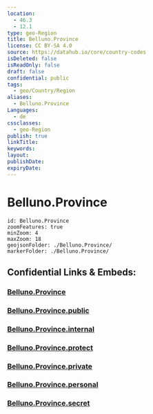 ```yaml
---
location:
  - 46.3
  - 12.1
type: geo-Region
title: Belluno.Province
license: CC BY-SA 4.0
source: https://datahub.io/core/country-codes
isDeleted: false
isReadOnly: false
draft: false
confidential: public
tags:
  - geo/Country/Region
aliases:
  - Belluno.Province
Languages:
  - de
cssclasses:
  - geo-Region
publish: true
linkTitle:
keywords:
layout:
publishDate:
expiryDate:
---
```


# Belluno.Province

```leaflet
id: Belluno.Province
zoomFeatures: true 
minZoom: 4 
maxZoom: 18
geojsonFolder: ./Belluno.Province/
markerFolder: ./Belluno.Province/
```


## Confidential Links & Embeds: 

### [Belluno.Province](/_Standards/Earth/Continent/Europe/Europe~South/Italy/regions~Italy/Veneto/Belluno.Province.md) 

### [Belluno.Province.public](/_public/Earth/Continent/Europe/Europe~South/Italy/regions~Italy/Veneto/Belluno.Province.public.md) 

### [Belluno.Province.internal](/_internal/Earth/Continent/Europe/Europe~South/Italy/regions~Italy/Veneto/Belluno.Province.internal.md) 

### [Belluno.Province.protect](/_protect/Earth/Continent/Europe/Europe~South/Italy/regions~Italy/Veneto/Belluno.Province.protect.md) 

### [Belluno.Province.private](/_private/Earth/Continent/Europe/Europe~South/Italy/regions~Italy/Veneto/Belluno.Province.private.md) 

### [Belluno.Province.personal](/_personal/Earth/Continent/Europe/Europe~South/Italy/regions~Italy/Veneto/Belluno.Province.personal.md) 

### [Belluno.Province.secret](/_secret/Earth/Continent/Europe/Europe~South/Italy/regions~Italy/Veneto/Belluno.Province.secret.md)

